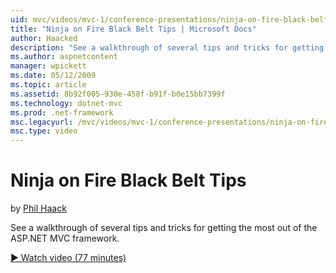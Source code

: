 ```yaml
---
uid: mvc/videos/mvc-1/conference-presentations/ninja-on-fire-black-belt-tips
title: "Ninja on Fire Black Belt Tips | Microsoft Docs"
author: Haacked
description: "See a walkthrough of several tips and tricks for getting the most out of the ASP.NET MVC framework."
ms.author: aspnetcontent
manager: wpickett
ms.date: 05/12/2009
ms.topic: article
ms.assetid: 8b92f005-930e-458f-b91f-b0e15bb7399f
ms.technology: dotnet-mvc
ms.prod: .net-framework
msc.legacyurl: /mvc/videos/mvc-1/conference-presentations/ninja-on-fire-black-belt-tips
msc.type: video
---
```

Ninja on Fire Black Belt Tips
====================
by [Phil Haack](https://github.com/Haacked)

See a walkthrough of several tips and tricks for getting the most out of the ASP.NET MVC framework.

[&#9654; Watch video (77 minutes)](https://channel9.msdn.com/Blogs/ASP-NET-Site-Videos/ninja-on-fire-black-belt-tips)
